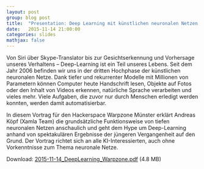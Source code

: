 ```yaml
---
layout: post
group: blog post
title:  "Presentation: Deep Learning mit künstlichen neuronalen Netzen (German)"
date:   2015-11-14 21:00:00
categories: slides
mathjax: false
---
```

Von Siri über Skype-Translator bis zur Gesichtserkennung und Vorhersage unseres Verhaltens – Deep-Learning ist ein Teil unseres Lebens. Seit dem Jahr 2006 befinden wir uns in der dritten Hochphase der künstlichen neuronalen Netze. Dank tiefer und rekurrenter Modelle mit Millionen von Parametern können Computer heute Handschrift lesen, Objekte auf Fotos oder den Inhalt von Videos erkennen, natürliche Sprache verarbeiten und vieles mehr. Viele Aufgaben, die zuvor nur durch Menschen erledigt werden konnten, werden damit automatisierbar.

In diesem Vortrag für den Hackerspace Warpzone Münster erklärt Andreas Köpf (Xamla Team) die grundsätzliche Funktionsweise von tiefen neuronalen Netzen anschaulich und geht dem Hype um Deep-Learning anhand von spektakulären Ergebnisse der jüngeren Vergangenheit auf den Grund. Der Vortrag richtet sich an alle KI-Interessierten, auch ohne Vorkenntnisse zum Thema neuronale Netze. 

Download: [2015-11-14_DeepLearning_Warpzone.pdf](http://xamla.com/content/slides/2015-11-14_DeepLearning_Warpzone.pdf) (4.8 MB)
